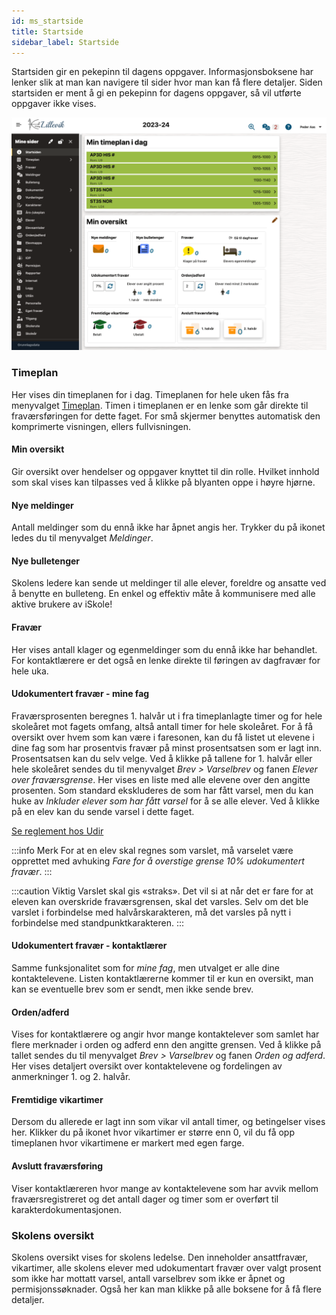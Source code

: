 ```yaml
---
id: ms_startside
title: Startside
sidebar_label: Startside
---
```


Startsiden gir en pekepinn til dagens oppgaver.  Informasjonsboksene har lenker slik at man kan navigere til sider hvor man kan få flere detaljer. Siden startsiden er ment å gi en pekepinn for dagens oppgaver, så vil utførte oppgaver ikke vises. 

![Startsiden](/img/ms_startsiden.png 'Startsiden')

### Timeplan

Her vises din timeplanen for i dag. Timeplanen for hele uken fås fra menyvalget [Timeplan](/docs/ms_timeplan).
Timen i timeplanen er en lenke som går direkte til fraværsføringen for dette faget. For små skjermer benyttes automatisk den komprimerte visningen, ellers fullvisningen.

#### Min oversikt
Gir oversikt over hendelser og oppgaver knyttet til din rolle. Hvilket innhold som skal vises kan tilpasses ved å klikke på blyanten oppe i høyre hjørne. 

#### Nye meldinger

Antall meldinger som du ennå ikke har åpnet angis her. Trykker du på ikonet ledes du til menyvalget _Meldinger_. 

#### Nye bulletenger

Skolens ledere kan sende ut meldinger til alle elever, foreldre og ansatte ved å benytte en bulleteng. En enkel og effektiv måte å kommunisere med alle aktive brukere av iSkole!

#### Fravær

Her vises antall klager og egenmeldinger som du ennå ikke har behandlet. For kontaktlærere er det også en lenke direkte til føringen av dagfravær for hele uka.

#### Udokumentert fravær - mine fag
Fraværsprosenten beregnes 1. halvår ut i fra timeplanlagte timer og for hele skoleåret mot fagets omfang, altså antall timer for hele skoleåret. For å få oversikt over hvem som kan være i faresonen, kan du få listet ut elevene i dine fag som har prosentvis fravær på minst prosentsatsen som er lagt inn. Prosentsatsen kan du selv velge. Ved å klikke på tallene for 1. halvår eller hele skoleåret sendes du til menyvalget _Brev > Varselbrev_ og fanen _Elever over fraværsgrense_. Her vises en liste med alle elevene over den angitte prosenten. Som standard ekskluderes de som har fått varsel, men du kan huke av _Inkluder elever som har fått varsel_ for å se alle elever. Ved å klikke på en elev kan du sende varsel i dette faget.

[Se reglement hos Udir](https://www.udir.no/regelverkstolkninger/opplaring/Vitnemal/fravarsgrense---udir-3-2016/)

:::info Merk
For at en elev skal regnes som varslet, må varselet være opprettet med avhuking _Fare for å overstige grense 10% udokumentert fravær_.
:::

:::caution Viktig 
Varslet skal gis «straks». Det vil si at når det er fare for at eleven kan overskride fraværsgrensen, skal det varsles. Selv om det ble varslet i forbindelse med halvårskarakteren, må det varsles på nytt i forbindelse med standpunktkarakteren.
:::

#### Udokumentert fravær - kontaktlærer
Samme funksjonalitet som for _mine fag_, men utvalget er alle dine kontaktelevene. Listen kontaktlærerne kommer til er kun en oversikt, man kan se eventuelle brev som er sendt, men ikke sende brev.


#### Orden/adferd
Vises for kontaktlærere og angir hvor mange kontaktelever som samlet har flere merknader i orden og adferd enn den angitte grensen. Ved å klikke på tallet sendes du til menyvalget _Brev > Varselbrev_ og fanen _Orden og adferd_. Her vises detaljert oversikt over kontaktelevene og fordelingen av anmerkninger 1. og 2. halvår.

#### Fremtidige vikartimer

Dersom du allerede er lagt inn som vikar vil antall timer, og betingelser vises her. Klikker du på ikonet hvor vikartimer er større enn 0, vil du få opp timeplanen hvor vikartimene er markert med egen farge.

#### Avslutt fraværsføring 
Viser kontaktlæreren hvor mange av kontaktelevene som har avvik mellom fraværsregistreret og det antall dager og timer som er overført til karakterdokumentasjonen.

### Skolens oversikt
Skolens oversikt vises for skolens ledelse. Den inneholder ansattfravær, vikartimer, alle skolens elever med udokumentart fravær over valgt prosent som ikke har mottatt varsel, antall varselbrev som ikke er åpnet og permisjonssøknader. Også her kan man klikke på alle boksene for å få flere detaljer.
